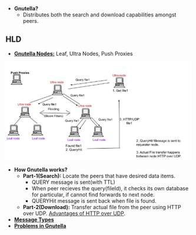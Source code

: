 - **Gnutella?** 
  - Distributes both the search and download capabilities amongst peers.

## HLD
- **[Gnutella Nodes:](Node_Types.md)** Leaf, Ultra Nodes, Push Proxies
<img src=Gnutella.jpg width=700 />

- **How Gnutella works?**
  - **Part-1(Search):** Locate the peers that have desired data items.
    - QUERY message is sent(with TTL)
    - When peer recieves the query(fileId), it checks its own database for particular, if cannot find forwards to next node.
    - QUERYHit message is sent back when file is found.
  - **Part-2(Download):** Transfer actual file from the peer using HTTP over UDP. [Advantages of HTTP over UDP](/Networking/OSI-Layers/Layer-4/Protocols/Google_QUIC/FeaturesCharacteristics_Improvements_Over_TCP).
- **[Message Types](Message_Types.md)**
- **[Problems in Gnutella](Problems_with_Gnutella.md)**

